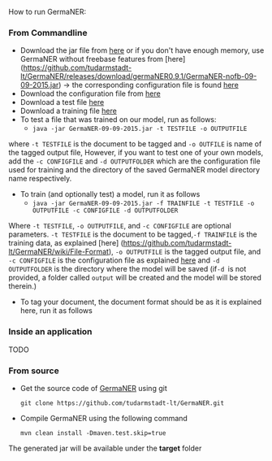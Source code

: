 How to run GermaNER:

###  From Commandline

* Download the jar file from [here](https://github.com/tudarmstadt-lt/GermaNER/releases/download/germaNER0.9.1/GermaNER-09-09-2015.jar) or if you don't have enough memory, use GermaNER without freebase features from [here] (https://github.com/tudarmstadt-lt/GermaNER/releases/download/germaNER0.9.1/GermaNER-nofb-09-09-2015.jar) -> the corresponding configuration file is found [here](https://github.com/tudarmstadt-lt/GermaNER/releases/download/germaNER0.9.1/config-nofreebase.properties)
* Download the configuration file from [here](https://github.com/tudarmstadt-lt/GermaNER/releases/download/germaNER0.9.1/config.properties)
* Download a test file [here](https://github.com/tudarmstadt-lt/GermaNER/releases/download/germaNER0.9.1/test_de.tsv)
* Download a training file [here](https://github.com/tudarmstadt-lt/GermaNER/releases/download/germaNER0.9.1/full_train.tsv)
* To test a file that was trained on our model, run as follows:
   * `java -jar GermaNER-09-09-2015.jar -t TESTFILE -o OUTPUTFILE`
        
 where `-t TESTFILE` is the document to be tagged and  `-o OUTFILE`  is name of the tagged output file,
However, if you want to test one of your own models, add the `-c CONFIGFILE` and `-d OUTPUTFOLDER` which are the configuration file used for training and the directory of the saved GermaNER model directory name respectively.  
* To train (and optionally test) a model, run it as follows
   * `java -jar GermaNER-09-09-2015.jar -f TRAINFILE -t TESTFILE -o OUTPUTFILE -c CONFIGFILE -d OUTPUTFOLDER`

 Where `-t TESTFILE`, `-o OUTPUTFILE`, and `-c CONFIGFILE` are optional parameters.  `-t TESTFILE` is the document to be tagged,` -f TRAINFILE ` is the training data, as explained [here] (https://github.com/tudarmstadt-lt/GermaNER/wiki/File-Format), `-o OUTPUTFILE` is the tagged output file, and `-c CONFIGFILE` is the configuration file as explained [here](https://github.com/tudarmstadt-lt/GermaNER/wiki/Configuration-File) and `-d OUTPUTFOLDER` is the directory where the model will be saved (if`-d `is not provided, a folder called `output` will be created and the model will be stored therein.)
* To tag your document, the document format should be as it is explained here, run it as follows
###  Inside an application

  TODO

###  From source
* Get the source code of [GermaNER](https://github.com/tudarmstadt-lt/GermaNER) using git

    `git clone https://github.com/tudarmstadt-lt/GermaNER.git`

* Compile GermaNER using the following command

   `mvn clean install -Dmaven.test.skip=true`

The generated jar will be available under the **target** folder
